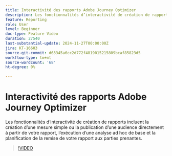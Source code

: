 ```yaml
---
title: Interactivité des rapports Adobe Journey Optimizer
description: Les fonctionnalités d’interactivité de création de rapports incluent la création d’une mesure simple ou la publication d’une audience directement à partir de votre rapport, l’exécution d’une analyse ad hoc de base et la planification de la remise de votre rapport aux parties prenantes.
feature: Reporting
role: User
level: Beginner
doc-type: Feature Video
duration: 27540
last-substantial-update: 2024-11-27T00:00:00Z
jira: KT-16603
source-git-commit: d63345a6cc2d772f4819015215809bcaf85823d5
workflow-type: tm+mt
source-wordcount: '68'
ht-degree: 0%

---
```



# Interactivité des rapports Adobe Journey Optimizer

Les fonctionnalités d’interactivité de création de rapports incluent la création d’une mesure simple ou la publication d’une audience directement à partir de votre rapport, l’exécution d’une analyse ad hoc de base et la planification de la remise de votre rapport aux parties prenantes.

>[!VIDEO](https://video.tv.adobe.com/v/3440615/?learn=on)


